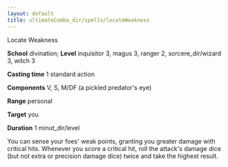 ```yaml
---
layout: default
title: ultimateComba_dir/spells/locateWeakness
---
```

Locate Weakness

**School** divination; **Level** inquisitor 3, magus 3, ranger 2, sorcere_dir/wizard 3, witch 3

**Casting time** 1 standard action

**Components** V, S, M/DF (a pickled predator's eye)

**Range** personal

**Target** you

**Duration** 1 minut_dir/level

You can sense your foes' weak points, granting you greater damage with critical hits. Whenever you score a critical hit, roll the attack's damage dice (but not extra or precision damage dice) twice and take the highest result.

